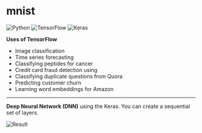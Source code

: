# mnist
![Python](https://img.shields.io/badge/python-3670A0?style=for-the-badge&logo=python&logoColor=ffdd54)  ![TensorFlow](https://img.shields.io/badge/TensorFlow-%23FF6F00.svg?style=for-the-badge&logo=TensorFlow&logoColor=white) ![Keras](https://img.shields.io/badge/Keras-%23D00000.svg?style=for-the-badge&logo=Keras&logoColor=white)

**Uses of TensorFlow**

* Image classification
* Time series forecasting
* Classifying peptides for cancer
* Credit card fraud detection using
* Classifying duplicate questions from Quora
* Predicting customer churn
* Learning word embeddings for Amazon

---

**Deep Neural Network (DNN)** using the Keras. You can create a sequential set of layers.

<img src="https://cdn.jsdelivr.net/gh/VGGA/mnist@main/MNIST.png" alt="Result">

